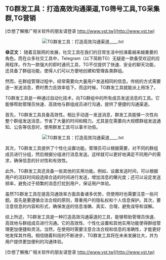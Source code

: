 ## **TG群发工具：打造高效沟通渠道,TG筛号工具,TG采集群,TG营销**

[😍想了解推广相关软件的朋友请登录 http://www.vst.tw](http://www.vst.tw)

 <center><img src="https://vst.tw/MP4/tuiguang/png/8.png" alt="TG群发工具：打造高效沟通渠道____.txt"></center>

**😄正文：**
随着互联网的发展，社交工具在我们的日常生活中扮演着越来越重要的角色。而在众多社交工具中，Telegram（以下简称TG）无疑是一款备受欢迎的应用程序。作为一款强大的即时通讯工具，TG不仅提供了快速、安全的聊天功能，还具备了群组功能，使得人们可以方便地创建和管理各类群组。

然而，在群组管理过程中，经常需要向大量用户发送相同的信息。传统的方式需要逐一发送消息，费时费力且效率低下。而这时候，TG群发工具就能派上用场了。

TG群发工具是一种通过自动化技术，向TG群组中的所有成员发送消息的工具。它能够帮助管理员快速、高效地与群组成员进行沟通，提供了便捷的沟通渠道。

首先，TG群发工具具备高效性。相比手动逐一发送消息，群发工具能够一次性向整个群组发送消息，节省了大量的时间和精力。尤其是在需要向大规模群组发送通知、公告等信息时，使用群发工具可以事半功倍。

 <center><img src="https://vst.tw/MP4/tuiguang/png/5.png" alt="TG群发工具：打造高效沟通渠道____.txt"></center>

其次，TG群发工具提供了个性化设置功能。管理员可以根据需要，对不同的群组成员进行分组，然后根据分组进行消息发送。这样就可以更好地满足不同用户的需求，确保信息的针对性和有效性。

此外，TG群发工具还具备一些其他的实用功能。例如，设置发送时间，可以根据用户的活跃时间段选择合适的时间进行发送，增加消息的曝光度；还可以设定发送频率，避免过于频繁的消息打扰到用户，保证用户体验。

虽然TG群发工具在提高沟通效率方面具备诸多优势，但使用时也需要注意一些问题。首先是要遵循合法合规的原则，尊重用户的隐私权和个人信息保护。其次，要注意信息的内容和形式，确保发送的信息准确、真实、合理，避免误导和误解。

综上所述，TG群发工具是一种打造高效沟通渠道的工具，能够帮助管理员快速、高效地与群组成员进行沟通。它的高效性、个性化设置和其他实用功能使得群组管理更加便捷和灵活。当然，在使用时需要注意合法合规和信息的准确性，才能更好地发挥其作用。相信随着科技的不断进步，TG群发工具将在未来发展壮大，并为用户提供更加便利的沟通体验。

[😍想了解推广相关软件的朋友请登录 http://www.vst.tw](http://www.vst.tw)



